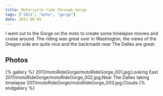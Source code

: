 ```yaml
---
title: Motorcycle ride through Gorge
tags: ["2011", "moto", "gorge"]
date: 2011-06-05
---
```

I went out to the Gorge on the moto to create some timelapse movies and cruise around.  The riding was great over in Washington, the views of the Oregon side are quite nice and the backroads near The Dalles are great.

<h2>Photos</h2>
{% gallery %} 
2011/motoRideGorge/motoRideGorge_001.jpg;Looking East
2011/motoRideGorge/motoRideGorge_002.jpg;Near The Dalles taking timelapse
2011/motoRideGorge/motoRideGorge_003.jpg;Clouds
{% endgallery %}
